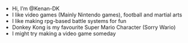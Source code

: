 - Hi, I’m @Kenan-DK
- I like video games (Mainly Nintendo games), football and martial arts
- I like making rpg-based battle systems for fun
- Donkey Kong is my favourite Super Mario Character (Sorry Wario)
- I might try making a video game someday


<!---
Kenan-DK/Kenan-DK is a ✨ special ✨ repository because its `README.md` (this file) appears on your GitHub profile.
You can click the Preview link to take a look at your changes.
--->
